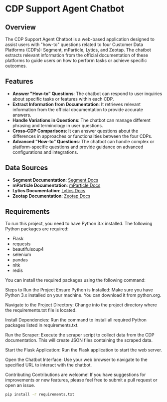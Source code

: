 # CDP Support Agent Chatbot

## Overview

The CDP Support Agent Chatbot is a web-based application designed to assist users with "how-to" questions related to four Customer Data Platforms (CDPs): Segment, mParticle, Lytics, and Zeotap. The chatbot extracts relevant information from the official documentation of these platforms to guide users on how to perform tasks or achieve specific outcomes.

## Features

- **Answer "How-to" Questions**: The chatbot can respond to user inquiries about specific tasks or features within each CDP.
- **Extract Information from Documentation**: It retrieves relevant information from the official documentation to provide accurate answers.
- **Handle Variations in Questions**: The chatbot can manage different phrasing and terminology in user questions.
- **Cross-CDP Comparisons**: It can answer questions about the differences in approaches or functionalities between the four CDPs.
- **Advanced "How-to" Questions**: The chatbot can handle complex or platform-specific questions and provide guidance on advanced configurations and integrations.

## Data Sources

- **Segment Documentation**: [Segment Docs](https://segment.com/docs/?ref=nav)
- **mParticle Documentation**: [mParticle Docs](https://docs.mparticle.com/)
- **Lytics Documentation**: [Lytics Docs](https://docs.lytics.com/)
- **Zeotap Documentation**: [Zeotap Docs](https://docs.zeotap.com/home/en-us/)

## Requirements

To run this project, you need to have Python 3.x installed. The following Python packages are required:

- Flask
- requests
- beautifulsoup4
- selenium
- pandas
- nltk
- redis

You can install the required packages using the following command:

Steps to Run the Project
Ensure Python is Installed: Make sure you have Python 3.x installed on your machine. You can download it from python.org.

Navigate to the Project Directory: Change into the project directory where the requirements.txt file is located.

Install Dependencies: Run the command to install all required Python packages listed in requirements.txt.

Run the Scraper: Execute the scraper script to collect data from the CDP documentation. This will create JSON files containing the scraped data.

Start the Flask Application: Run the Flask application to start the web server.

Open the Chatbot Interface: Use your web browser to navigate to the specified URL to interact with the chatbot.

Contributing
Contributions are welcome! If you have suggestions for improvements or new features, please feel free to submit a pull request or open an issue.

```bash
pip install -r requirements.txt